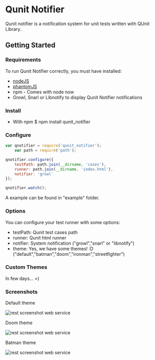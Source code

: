 # Qunit Notifier

Qunit notifier is a notification system for unit tests written with QUnit Library.

## Getting Started

### Requirements

To run Qunit Notifier correctly, you must have installed:

* [nodeJS](http://nodejs.org/)
* [phantomJS](http://phantomjs.org/)
* npm - Comes with node now
* Growl, Snarl or Libnotify to display Qunit Notifier notifications

### Install

* With npm
	$ npm install qunit_notifier

### Configure

```javascript
var qnotifier = require('qunit_notifier');
	var path = require('path');

qnotifier.configure({
	testPath: path.join(__dirname, 'cases'),
	runner: path.join(__dirname, 'index.html'),
	notifier: 'growl'
});

qnotifier.watch();
```

A example can be found in "example" folder.

### Options

You can configure your test runner with some options:

* testPath: Qunit test cases path
* runner: Qunit html runner
* notifier: System notification ("growl","snarl" or "libnotify")
* theme: Yes, we have some themes! :D ("default","batman","doom","ironman","streetfighter")

### Custom Themes
In few days... =)

### Screenshots

Default theme

![rest screenshot web service](http://i49.tinypic.com/vwpnxc.png)

Doom theme

![rest screenshot web service](http://i47.tinypic.com/1gjhh2.png)

Batman theme

![rest screenshot web service](http://i45.tinypic.com/2ptsea8.png)